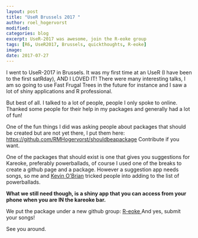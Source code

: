 ```yaml
---
layout: post
title: "UseR Brussels 2017 "
author: roel_hogervorst
modified: 
categories: blog
excerpt: UseR-2017 was awesome, join the R-eoke group
tags: [R6, UseR2017, Brussels, quickthoughts, R-eoke]
image:
date: 2017-07-27
---
```


I went to UseR-2017 in Brussels. It was my first time at an UseR (I have been to the first satRday), AND I LOVED IT!
There were many interesting talks, I am so going to use Fast Frugal Trees in the future for instance 
and I saw a lot of shiny applications and R professional.

But best of all. I talked to a lot of people, people I only spoke to online. 
Thanked some people for their help in my packages and generally had a lot of fun!

One of the fun things I did was asking people about packages that should be created but 
are not yet there, I put them here:  <https://github.com/RMHogervorst/shouldbeapackage> Contribute if you want. 

One of the packages that should exist is one that gives you suggestions for Kareoke, preferably powerballads, 
of course I used one of the breaks to create a github page and a package. However a suggestion app needs songs, so 
me and [Kevin O'Brian](https://twitter.com/kobriendublin) tricked people into adding to the list of powerballads. 

**What we still need though, is a shiny app that you can access from your phone when you are IN the kareoke bar.** 

We put the package under a new github group: [R-eoke ](https://github.com/Reoke/powrballad) 
And yes, submit your songs! 

See you around. 
